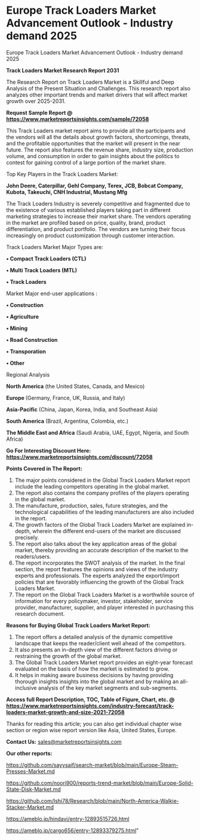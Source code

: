# Europe Track Loaders Market Advancement Outlook - Industry demand 2025
Europe Track Loaders Market Advancement Outlook - Industry demand 2025

<strong>Track Loaders Market Research Report 2031</strong>

The Research Report on Track Loaders Market is a Skillful and Deep Analysis of the Present Situation and Challenges. This research report also analyzes other important trends and market drivers that will affect market growth over 2025-2031.

<strong>Request Sample Report @ <a href=https://www.marketreportsinsights.com/sample/72058>https://www.marketreportsinsights.com/sample/72058</a></strong>

This Track Loaders market report aims to provide all the participants and the vendors will all the details about growth factors, shortcomings, threats, and the profitable opportunities that the market will present in the near future. The report also features the revenue share, industry size, production volume, and consumption in order to gain insights about the politics to contest for gaining control of a large portion of the market share.

Top Key Players in the Track Loaders Market:

<strong>John Deere, Caterpillar, Gehl Company, Terex, JCB, Bobcat Company, Kubota, Takeuchi, CNH Industrial, Mustang Mfg</strong>

The Track Loaders Industry is severely competitive and fragmented due to the existence of various established players taking part in different marketing strategies to increase their market share. The vendors operating in the market are profiled based on price, quality, brand, product differentiation, and product portfolio. The vendors are turning their focus increasingly on product customization through customer interaction.

Track Loaders Market Major Types are:

<strong>• Compact Track Loaders (CTL)

• Multi Track Loaders (MTL)

• Track Loaders</strong>

Market Major end-user applications :

<strong>• Construction

• Agriculture

• Mining

• Road Construction

• Transporation

• Other</strong>

Regional Analysis

</u><strong><b>North America</b></strong> (the United States, Canada, and Mexico)

<strong><b>Europe </b></strong>(Germany, France, UK, Russia, and Italy)

<strong><b>Asia-Pacific</b></strong> (China, Japan, Korea, India, and Southeast Asia)

<strong><b>South America</b></strong> (Brazil, Argentina, Colombia, etc.)

<strong><b>The Middle East and Africa</b></strong> (Saudi Arabia, UAE, Egypt, Nigeria, and South Africa)

<strong>Go For Interesting Discount Here: <a href=https://www.marketreportsinsights.com/discount/72058>https://www.marketreportsinsights.com/discount/72058</a></strong>

<strong>Points Covered in The Report:</strong>
<ol>
  <li>The major points considered in the Global Track Loaders Market report include the leading competitors operating in the global market.</li>
  <li>The report also contains the company profiles of the players operating in the global market.</li>
  <li>The manufacture, production, sales, future strategies, and the technological capabilities of the leading manufacturers are also included in the report.</li>
  <li>The growth factors of the Global Track Loaders Market are explained in-depth, wherein the different end-users of the market are discussed precisely.</li>
  <li>The report also talks about the key application areas of the global market, thereby providing an accurate description of the market to the readers/users.</li>
  <li>The report incorporates the SWOT analysis of the market. In the final section, the report features the opinions and views of the industry experts and professionals. The experts analyzed the export/import policies that are favorably influencing the growth of the Global Track Loaders Market.</li>
  <li>The report on the Global Track Loaders Market is a worthwhile source of information for every policymaker, investor, stakeholder, service provider, manufacturer, supplier, and player interested in purchasing this research document.</li>
</ol>
<strong>Reasons for Buying Global Track Loaders Market Report:</strong>

<ol>
  <li>The report offers a detailed analysis of the dynamic competitive landscape that keeps the reader/client well ahead of the competitors.</li>
  <li>It also presents an in-depth view of the different factors driving or restraining the growth of the global market.</li>
  <li>The Global Track Loaders Market report provides an eight-year forecast evaluated on the basis of how the market is estimated to grow.</li>
  <li>It helps in making aware business decisions by having providing thorough insights insights into the global market and by making an all-inclusive analysis of the key market segments and sub-segments.</li>
</ol>
<strong>Access full Report Description, TOC, Table of Figure, Chart, etc. @ <a href=https://www.marketreportsinsights.com/industry-forecast/track-loaders-market-growth-and-size-2021-72058>https://www.marketreportsinsights.com/industry-forecast/track-loaders-market-growth-and-size-2021-72058</a></strong>


Thanks for reading this article; you can also get individual chapter wise section or region wise report version like Asia, United States, Europe.

<strong>Contact Us:</strong>
sales@marketreportsinsights.com

<strong>Our other reports:</strong>

<a href=https://github.com/sayysaif/search-market/blob/main/Europe-Steam-Presses-Market.md>https://github.com/sayysaif/search-market/blob/main/Europe-Steam-Presses-Market.md</a>

<a href=https://github.com/noori900/reports-trend-market/blob/main/Europe-Solid-State-Disk-Market.md>https://github.com/noori900/reports-trend-market/blob/main/Europe-Solid-State-Disk-Market.md</a>

<a href=https://github.com/Ishi78/Research/blob/main/North-America-Walkie-Stacker-Market.md>https://github.com/Ishi78/Research/blob/main/North-America-Walkie-Stacker-Market.md</a>

<a href=https://ameblo.jp/hindavi/entry-12893515726.html>https://ameblo.jp/hindavi/entry-12893515726.html</a>

<a href=https://ameblo.jp/cargo656/entry-12893379275.html>https://ameblo.jp/cargo656/entry-12893379275.html</a>"
